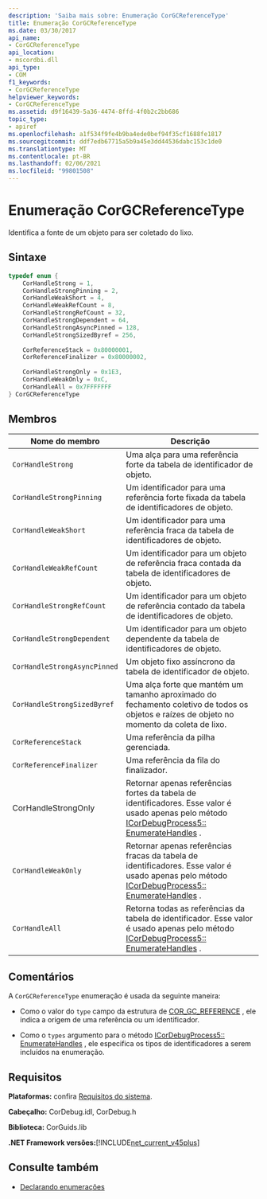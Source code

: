 ```yaml
---
description: 'Saiba mais sobre: Enumeração CorGCReferenceType'
title: Enumeração CorGCReferenceType
ms.date: 03/30/2017
api_name:
- CorGCReferenceType
api_location:
- mscordbi.dll
api_type:
- COM
f1_keywords:
- CorGCReferenceType
helpviewer_keywords:
- CorGCReferenceType
ms.assetid: d9f16439-5a36-4474-8ffd-4f0b2c2bb686
topic_type:
- apiref
ms.openlocfilehash: a1f534f9fe4b9ba4ede0bef94f35cf1688fe1817
ms.sourcegitcommit: ddf7edb67715a5b9a45e3dd44536dabc153c1de0
ms.translationtype: MT
ms.contentlocale: pt-BR
ms.lasthandoff: 02/06/2021
ms.locfileid: "99801508"
---
```

# <a name="corgcreferencetype-enumeration"></a>Enumeração CorGCReferenceType

Identifica a fonte de um objeto para ser coletado do lixo.  
  
## <a name="syntax"></a>Sintaxe  
  
```cpp  
typedef enum {  
    CorHandleStrong = 1,  
    CorHandleStrongPinning = 2,  
    CorHandleWeakShort = 4,  
    CorHandleWeakRefCount = 8,  
    CorHandleStrongRefCount = 32,  
    CorHandleStrongDependent = 64,  
    CorHandleStrongAsyncPinned = 128,  
    CorHandleStrongSizedByref = 256,  
  
    CorReferenceStack = 0x80000001,  
    CorReferenceFinalizer = 0x80000002,  
  
    CorHandleStrongOnly = 0x1E3,  
    CorHandleWeakOnly = 0xC,  
    CorHandleAll = 0x7FFFFFFF  
} CorGCReferenceType  
```  
  
## <a name="members"></a>Membros  
  
|Nome do membro|Descrição|  
|-----------------|-----------------|  
|`CorHandleStrong`|Uma alça para uma referência forte da tabela de identificador de objeto.|  
|`CorHandleStrongPinning`|Um identificador para uma referência forte fixada da tabela de identificadores de objeto.|  
|`CorHandleWeakShort`|Um identificador para uma referência fraca da tabela de identificadores de objeto.|  
|`CorHandleWeakRefCount`|Um identificador para um objeto de referência fraca contada da tabela de identificadores de objeto.|  
|`CorHandleStrongRefCount`|Um identificador para um objeto de referência contado da tabela de identificadores de objeto.|  
|`CorHandleStrongDependent`|Um identificador para um objeto dependente da tabela de identificadores de objeto.|  
|`CorHandleStrongAsyncPinned`|Um objeto fixo assíncrono da tabela de identificador de objeto.|  
|`CorHandleStrongSizedByref`|Uma alça forte que mantém um tamanho aproximado do fechamento coletivo de todos os objetos e raízes de objeto no momento da coleta de lixo.|  
|`CorReferenceStack`|Uma referência da pilha gerenciada.|  
|`CorReferenceFinalizer`|Uma referência da fila do finalizador.|  
|CorHandleStrongOnly|Retornar apenas referências fortes da tabela de identificadores. Esse valor é usado apenas pelo método [ICorDebugProcess5:: EnumerateHandles](icordebugprocess5-enumeratehandles-method.md) .|  
|`CorHandleWeakOnly`|Retornar apenas referências fracas da tabela de identificadores. Esse valor é usado apenas pelo método [ICorDebugProcess5:: EnumerateHandles](icordebugprocess5-enumeratehandles-method.md) .|  
|`CorHandleAll`|Retorna todas as referências da tabela de identificador. Esse valor é usado apenas pelo método [ICorDebugProcess5:: EnumerateHandles](icordebugprocess5-enumeratehandles-method.md) .|  
  
## <a name="remarks"></a>Comentários  

 A `CorGCReferenceType` enumeração é usada da seguinte maneira:  
  
- Como o valor do `type` campo da estrutura de [COR_GC_REFERENCE](cor-gc-reference-structure.md) , ele indica a origem de uma referência ou um identificador.  
  
- Como o `types` argumento para o método [ICorDebugProcess5:: EnumerateHandles](icordebugprocess5-enumeratehandles-method.md) , ele especifica os tipos de identificadores a serem incluídos na enumeração.  
  
## <a name="requirements"></a>Requisitos  

 **Plataformas:** confira [Requisitos do sistema](../../get-started/system-requirements.md).  
  
 **Cabeçalho:** CorDebug.idl, CorDebug.h  
  
 **Biblioteca:** CorGuids.lib  
  
 **.NET Framework versões:**[!INCLUDE[net_current_v45plus](../../../../includes/net-current-v45plus-md.md)]  
  
## <a name="see-also"></a>Consulte também

- [Declarando enumerações](debugging-enumerations.md)
